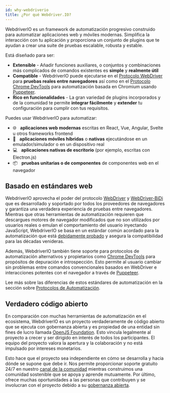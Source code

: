 ```yaml
---
id: why-webdriverio
title: ¿Por qué Webdriver.IO?
---
```


WebdriverIO es un framework de automatización progresivo construido para automatizar aplicaciones web y móviles modernas. Simplifica la interacción con tu aplicación y proporciona un conjunto de plugins que te ayudan a crear una suite de pruebas escalable, robusta y estable.

Está diseñado para ser:

- __Extensible__ - Añadir funciones auxiliares, o conjuntos y combinaciones más complicados de comandos existentes es __simple__ y __realmente útil__
- __Compatible__ - WebdriverIO puede ejecutarse en el [Protocolo WebDriver](https://w3c.github.io/webdriver/) para __pruebas reales entre navegadores__ así como en el [Protocolo Chrome DevTools](https://chromedevtools.github.io/devtools-protocol/) para automatización basada en Chromium usando [Puppeteer](https://pptr.dev/).
- __Rico en funcionalidades__ - La gran variedad de plugins incorporados y de la comunidad te permite __integrar fácilmente__ y __extender__ tu configuración para cumplir con tus requisitos.

Puedes usar WebdriverIO para automatizar:

- 🌐 <span>&nbsp;</span> __aplicaciones web modernas__ escritas en React, Vue, Angular, Svelte u otros frameworks frontend
- 📱 <span>&nbsp;</span> __aplicaciones móviles híbridas__ o __nativas__ ejecutándose en un emulador/simulador o en un dispositivo real
- 💻 <span>&nbsp;</span> __aplicaciones nativas de escritorio__ (por ejemplo, escritas con Electron.js)
- 📦 <span>&nbsp;</span> __pruebas unitarias o de componentes__ de componentes web en el navegador

## Basado en estándares web

WebdriverIO aprovecha el poder del protocolo [WebDriver](https://w3c.github.io/webdriver/) y [WebDriver-BiDi](https://github.com/w3c/webdriver-bidi) que es desarrollado y soportado por todos los proveedores de navegadores y garantiza una verdadera experiencia de pruebas entre navegadores. Mientras que otras herramientas de automatización requieren que descargues motores de navegador modificados que no son utilizados por usuarios reales o emulan el comportamiento del usuario inyectando JavaScript, WebdriverIO se basa en un estándar común acordado para la automatización que está [debidamente probado](https://wpt.fyi/results/webdriver/tests?label=experimental&label=master&aligned) y asegura la compatibilidad para las décadas venideras.

Además, WebdriverIO también tiene soporte para protocolos de automatización alternativos y propietarios como [Chrome DevTools](https://chromedevtools.github.io/devtools-protocol/) para propósitos de depuración e introspección. Esto permite al usuario cambiar sin problemas entre comandos convencionales basados en WebDriver e interacciones potentes con el navegador a través de [Puppeteer](https://pptr.dev/).

Lee más sobre las diferencias de estos estándares de automatización en la sección sobre [Protocolos de Automatización](automationProtocols).

## Verdadero código abierto

En comparación con muchas herramientas de automatización en el ecosistema, WebdriverIO es un proyecto verdaderamente de código abierto que se ejecuta con gobernanza abierta y es propiedad de una entidad sin fines de lucro llamada [OpenJS Foundation](https://openjsf.org/). Esto vincula legalmente al proyecto a crecer y ser dirigido en interés de todos los participantes. El equipo del proyecto valora la apertura y la colaboración y no está impulsado por intereses monetarios.

Esto hace que el proyecto sea independiente en cómo se desarrolla y hacia dónde se supone que debe ir. Nos permite proporcionar soporte gratuito 24/7 en nuestro [canal de la comunidad](https://discord.webdriver.io) mientras construimos una comunidad sostenible que se apoya y aprende mutuamente. Por último, ofrece muchas oportunidades a las personas que contribuyen y se involucran con el proyecto debido a su [gobernanza abierta](https://github.com/webdriverio/webdriverio/blob/main/GOVERNANCE.md).